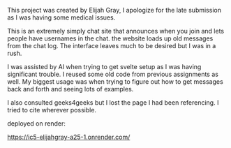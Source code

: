 This project was created by Elijah Gray, I apologize for the late submission as I was having some medical issues.

This is an extremely simply chat site that announces when you join and lets people have usernames in the chat.
the website loads up old messages from the chat log. The interface leaves much to be desired but I was in a rush.

I was assisted by AI when trying to get svelte setup as I was having significant trouble. I reused some old code from
previous assignments as well. My biggest usage was when trying to figure out how to get messages back and forth and seeing
lots of examples.

I also consulted geeks4geeks but I lost the page I had been referencing. I tried to cite wherever possible.

deployed on render:

https://ic5-elijahgray-a25-1.onrender.com/